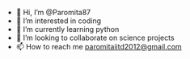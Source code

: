 - 👋 Hi, I’m @Paromita87
- 👀 I’m interested in coding
- 🌱 I’m currently learning python
- 💞️ I’m looking to collaborate on science projects
- 📫 How to reach me paromitaiitd2012@gmail.com

<!---
Paromita87/Paromita87 is a ✨ special ✨ repository because its `README.md` (this file) appears on your GitHub profile.
You can click the Preview link to take a look at your changes.
--->
